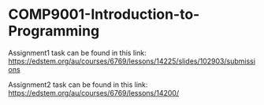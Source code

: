 # COMP9001-Introduction-to-Programming

Assignment1 task can be found in this link: https://edstem.org/au/courses/6769/lessons/14225/slides/102903/submissions

Assignment2 task can be found in this link: https://edstem.org/au/courses/6769/lessons/14200/
